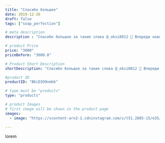 ```yaml
---
title: "Спасибо большое"
date: 2019-12-26
draft: false
tags: ["soap_perfection"]

# meta description
description : "Спасибо большое за такие слова @_oksi0812 🥰 Впереди новиночки и много интересного! 🎁"

# product Price
price: "3000"
priceBefore: "3600.0"

# Product Short Description
shortDescription: "Спасибо большое за такие слова @_oksi0812 🥰 Впереди новиночки и много интересного! 🎁"

#product ID
productID: "B6iD3O9nmkb"

# type must be "products"
type: "products"

# product Images
# first image will be shown in the product page
images:
  - image: "https://scontent-arn2-1.cdninstagram.com/v/t51.2885-15/e35/80679289_165594228143834_9127534305348374764_n.jpg?se=7&tp=1&_nc_ht=scontent-arn2-1.cdninstagram.com&_nc_cat=102&_nc_ohc=x2nbOnZkSeIAX_O-zWd&ccb=7-4&oh=c0e32a4f5f4df10af6dbd1fe6f19e537&oe=6083B6E7&ig_cache_key=MjIwNzM0Mzc1NzE0MTg5NTQ1MQ%3D%3D.2-ccb7-4"

---
```

lorem
